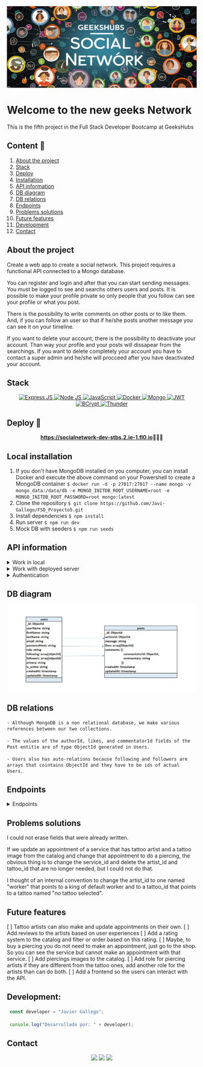 
<img src="./img/portada.jpg">

# Welcome to the new geeks Network
This is the fifth project in the Full Stack Developer Bootcamp at GeeksHubs


  ## Content 📝
  <ol>
    <li><a href="#about-the-project">About the project</a></li>
    <li><a href="#stack">Stack</a></li>
    <li><a href="#deploy-🚀">Deploy</a></li>
    <li><a href="#local-installation">Installation</a></li>
    <li><a href="#api-information">API information</a></li>
    <li><a href="#db-diagram">DB diagram</a></li>
    <li><a href="#db-relations">DB relations</a></li>
    <li><a href="#endpoints">Endpoints</a></li>
    <li><a href="#problems-solutions">Problems solutions</a></li>
    <li><a href="#future-features">Future features</a></li>
    <li><a href="#development">Development</a></li>
    <li><a href="#contact">Contact</a></li>
  </ol>


## About the project

Create a web app to create a social network. This project requires a functional API connected to a Mongo database.

You can register and login and after that you can start sending messages. You must be logged to see and searchs others users and posts. It is possible to make your profile private so only people that you follow can see your profile or what you post.

There is the possibility to write comments on other posts or to like them. And, if you can follow an user so that if he/she posts another message you can see it on your timeline.

If you want to delete your account, there is the possibility to deactivate your account. Than way your profile and your posts will dissapear from the searchings. If you want to delete completely your account you have to contact a super admin and he/she will procceed after you have deactivated your account.


## Stack

<div align="center">
<a href="https://www.expressjs.com/">
    <img src= "https://img.shields.io/badge/express.js-%23c04d59.svg?style=for-the-badge&logo=express&logoColor=white" alt="Express JS"/>
</a>
<a href="https://nodejs.org/es/">
    <img src= "https://img.shields.io/badge/node.js-026E00?style=for-the-badge&logo=node.js&logoColor=white" alt="Node JS"/>
</a>
<a href="https://developer.mozilla.org/es/docs/Web/JavaScript">
    <img src= "https://img.shields.io/badge/javascipt-EFD81D?style=for-the-badge&logo=javascript&logoColor=black" alt="JavaScript"/>
</a>
<a href="">
<img src="https://img.shields.io/badge/Docker-2496ED?style=for-the-badge&logo=docker&logoColor=white" alt="Docker" />
</a>
<a href="">
    <img src="https://img.shields.io/badge/Mongo-447922?style=for-the-badge&logo=mysql&logoColor=white" alt="Mongo" />
</a>
<a href="">
    <img src="https://img.shields.io/badge/JWT-000000?style=for-the-badge&logo=jsonwebtokens&logoColor=white" alt="JWT" />
</a>
<a href="">
    <img src="https://img.shields.io/badge/bcrypt-3178C6?style=for-the-badge&" alt="BCrypt" />
</a>
<a href="">
    <img src="https://img.shields.io/badge/thunder-cc6636?style=for-the-badge" alt="Thunder" />
</a>
 </div>

## Deploy 🚀
<div align="center">
    <a href="https://socialnetwork-dev-stbs.2.ie-1.fl0.io"><strong>https://socialnetwork-dev-stbs.2.ie-1.fl0.io</strong></a>🚀🚀🚀
</div>


## Local installation

1. If you don't have MongoDB installed on you computer, you can install Docker and execute the above command on your Powershell to create a MongoDB container
` $ docker run -d -p 27017:27017 --name mongo -v mongo_data:/data/db -e MONGO_INITDB_ROOT_USERNAME=root -e MONGO_INITDB_ROOT_PASSWORD=root mongo:latest `
2. Clone the repository
` $ git clone https://github.com/Javi-Gallego/FSD_Proyecto5.git `
3. Install dependencies
` $ npm install `
4. Run server
` $ npm run dev `
5. Mock DB with seeders
` $ npm run seeds `

## API information
<details>
<summary>Work in local</summary>
The repository has a .env_local_sample. You have to change its name to .env to work properly

In the HTTP directory there is a file named social_network_local.json, you can open it with 'Thunder Client' to have all the endpoints of the API. For the endpoints examples below I will use the deployed url. In the tattoo_shop_local.json you have the url with your localhost.

If you will use the API in local, you need a connection to a DB and put the credentials in the .env as needed. These credentials will be in the .env_local_sample and will work with the docker container exposed in point 1 of the local installation.
</details>

<details>
<summary>Work with deployed server</summary>
The repository has a .env_deploy_sample. You have to change its name to .env to work properly.

In the HTTP directory theres a file named tattoo_shop_deployed.json, you can open it with 'Thunder Client' to have all the endpoints of the API.
</details>

<details>
<summary>Authentication</summary>
When an endpoint needs authentication you must put the token given to you when you login in the Bearer Token field in "Auth". In the login endpoint I will put the super_admin email and password.

 !['imagen-auth'](./img/AuthenticationToken.JPG)

 For a fast comprehension we will use icons to show what is needed to see the endpoints:
 :angel: You must be logged as super_admin
 :man: You must be logged
 :earth_africa: This endpoint is global and can be viewed by everybody
 :lock: You can enter this endpoint if you are authenticated. If you are a user you can only search, update or retrieve your own things, if you are a super_admin you can change or retrieve all the records of the database.
</details>

## DB diagram
!['imagen-db'](./img/DB_relations.JPG)

## DB relations
    
    - Although MongoDB is a non relational database, we make various references between our two collections.

    - The values of the authorId, likes, and commentatorId fields of the Post entitie are of type ObjectId generated in Users.

    - Users also has auto-relations because following and followers are arrays that cointains ObjectId and they have to be ids of actual Users.

## Endpoints

<details>
<summary>Endpoints</summary>


- AUTH
    - REGISTER :earth_africa:

            POST https://socialnetwork-dev-stbs.2.ie-1.fl0.io/api/auth/register
        body:
        ``` js
            {
                {
                    "userName": "Tee",
                    "email": "remoto@gmail.com",
                    "password": "123456"
                }
            }
        ```

    - LOGIN :earth_africa:

            POST https://socialnetwork-dev-stbs.2.ie-1.fl0.io/api/auth/login 
        body:
        ``` js
            {
                "email": "super_admin@gmail.com",
                "password": "123456"
            }
        ```
        This will be needed to obtain a token with super_admin credentials
        body:
        ``` js
            {
                "email": "user@gmail.com",
                "password": "123456"
            }
        ```
        This will be needed to obtain a token with user credentials
- USERS
    - PROFILE :lock:

            GET https://socialnetwork-dev-stbs.2.ie-1.fl0.io/api/users/profile

        You must be logged in and you will see the profile of the user authenticated.   

    - UPDATE PROFILE :lock:

            PUT https://socialnetwork-dev-stbs.2.ie-1.fl0.io/api/users?limit=10&page=1
            body:
        ``` js
            {
                {
                    "userName": "La Bruja Lola",
                    "firstName": "Lola",
                    "lastName": "Fernandez",
                    "email": "labrujalola@gmail.com",
                    "currentPassword": "123456",
                    "newPassword": "123456",
                    "privacy": "private"
                }
            }
        ```
        You must be logged because it will update the profile based on the id that is encrypted in the token. You can change any of the fields that are showed in the example and it has same validations as in the registration.
        If you want to change your password you must put your current password and the new password.
        Privacy can be private or public, if you put your profile as public your post can be searched by every user, if it is private only people that is in your following list can see you.
        Fields that want to be updated must be named in the body as in the example.   

    - GET USERS :angel:

            GET https://socialnetwork-dev-stbs.2.ie-1.fl0.io/api/users?limit=10&page=1
            body:
        ``` js
            {
                {
                    "name": "Javi",
                    "email": "ja",
                    "firstName": "",
                    "lastName": "",
                    "role": "",
                    "limit": 3,
                    "skip": 0
                }
            }
        ```
        This endponint has the params "limit" and "skip" to do a pagination of the users retrieved as a result. "limit" is the number of records shown each time. If there are more registres than the limit they are shown in next pages with "skip". By default, limit is 10 and skip 0.
        
        There are two ways to get users, as super_admin or as a normal user.

        If your are logged as super_admin and you don't have any value in the body it will show every user in the database but you can put some entries that will work as filters, they are optional to put and the value does not need to be exactly the same as in the database ie: if you search "Ja" as name it will retrieve every user thas has the string "Ja" in its user name. You can put as much filters as you want.

        If you are logged as a normal user you can only search the field user name and it will be automatically filtered to retrieve only users that have their profile as public, that are active and that have the role user. Even if you send other fields the api will discard them and only search by user name (in the body named as "name")

    - UPDATE USER ROLE :angel:

            PUT hhttps://socialnetwork-dev-stbs.2.ie-1.fl0.io/api/users/65edca96352c4f2a5cf087d3/role
        body:
        ``` js
            {
                "userRole": "admin"
            }
        ```
        You must be logged as super_admin. In the url we pass the user id as a parameter and we should send the new role of that user in the body. 

        The only values accepted are: "admin" or "user"

    - FOLLOW USER :lock:

            PUT https://socialnetwork-dev-stbs.2.ie-1.fl0.io/api/users/deactivate
        body:
        ``` js
            {
            
            }
        ```
        You must be logged and pass the id of the user you want to follow as parameter. This endpoint will put the selected user in you following array and also put your id in the users followers array.

    - DEACTIVATE USER :lock:

            PUT https://socialnetwork-dev-stbs.2.ie-1.fl0.io/api/users/deactivate
        body:
        ``` js
            {
            
            }
        ```
        You must be logged and the account will be inactive. This way you will not appear in searchs but your data will be kept in the DB

    - REACTIVATE USER :angel:

            PUT https://socialnetwork-dev-stbs.2.ie-1.fl0.io/api/users/superactivation/65edca96352c4f2a5cf087d3
        body:
        ``` js
            {

            }
        ```
        You must be logged as super_admin. If an account is deactivated it will be activated again. If the account is deleted there is no way to recover the account.

    - DELETE USER :angel:

            DELETE https://socialnetwork-dev-stbs.2.ie-1.fl0.io/api/users
        body:
        ``` js
            {
                
            }
        ```
        You must be logged as super_admin. Only an account that is already inactive can be deleted. 
- SERVICES
    - GET SERVICES :earth_africa:

            GET https://socialnetwork-dev-stbs.2.ie-1.fl0.io/api/services

        Everybody can see all the services provided by the shop. No authentication needed.
    - CREATE SERVICES :angel: 

            POST  https://socialnetwork-dev-stbs.2.ie-1.fl0.io/api/services
            body:
        ``` js
            {
                "serviceName": "name",
                "description": "description"    
            }
        ```
        You must be logged as super_admin to create a service. The body must have a "serviceName" and a "description" field.
    - UPDATE SERVICES :angel: 

            PUT  https://socialnetwork-dev-stbs.2.ie-1.fl0.io/api/services/:id
            body:
        ``` js
            {
                "serviceName": "name",
                "description": "description"
            }
        ```
        You must be logged as super_admin to update a service. The body must have a "serviceName" a "description" or both fields. The id of the updated service must be send via parameter in the url.
    - DELETE SERVICE :angel: 

            DELETE  https://socialnetwork-dev-stbs.2.ie-1.fl0.io/api/services
            body:
        ``` js
            {
                { 
                    "id": 6,
                }
            }
        ```
        You must be logged as super_admin to delete a service. The body must have the id of the service to be deleted

- CATALOG
    - GET CATALOG :earth_africa:

            GET https://socialnetwork-dev-stbs.2.ie-1.fl0.io/api/catalog

        Everybody can see all the tattoos int the catalog of the shop.

    - CREATE TATTOO

            POST  https://socialnetwork-dev-stbs.2.ie-1.fl0.io/api/catalog
            body:
        ``` js
            {
                "tattooName": "Rhino",
                "urlImage": "./img/rhino.jpg"
            }
        ```
        You must be logged as super_admin to create a tattoo. The body must have a "tattooName" and a "urlImage" field.
    - UPDATE TATTOO :angel: 

            PUT  https://socialnetwork-dev-stbs.2.ie-1.fl0.io/api/catalog/:id
            body:
        ``` js
            {
                "tattooName": "Rrrrrhino",
                "urlImage": "./img/rinrin.jpg"
            }
        ```
        You must be logged as super_admin to update a tattoo. The body must have a "serviceName" a "description" or both fields. The id of the updated tattoo must be send via parameter in the url.
    - DELETE TATTOO :angel: 

            DELETE  https://socialnetwork-dev-stbs.2.ie-1.fl0.io/api/catalog/:id

        You must be logged as super_admin to delete a tattoo. The id must be passed as parameter in the url

- APPOINTMENTS
    - GET APPOINTMENTS :lock:

            GET https://socialnetwork-dev-stbs.2.ie-1.fl0.io/api/appointments
            query examples:
        ``` js
            {
                ?id=5&serviceId=2&artistId=11&catalogId=2
            }
        ```

        Authentication needed. If you are a normal user you can only retrieve your appointments. Only appointmets posterior to the actual date are shown. A Filter can be applied as query params and the values that can be checked are id, serviceId, artistId and catalogId, all the fields are optionals.

    - CREATE APPOINTMENT :man:
    
            POST  https://socialnetwork-dev-stbs.2.ie-1.fl0.io/api/appointments
            body:
        ``` js
            {
                "serviceId": 5,
                "date": "2024-03-26 17:00:00"
            }
        ```
        You must be logged to create an appointment. In the body you must send all the fields needed. Only serviceId = 2 has the option of catalogId, and only serviceId 1, 2 and 3 have the option of artistId.
    - UPDATE APPOINTMENT :lock:

            PUT  https://socialnetwork-dev-stbs.2.ie-1.fl0.io/api/appointments:id
            body:
        ``` js
            {
                "serviceId": 2,
                "artistId": 11,
                "catalogId": 3,
                "date": "2024-03-17 11:00:00"
            }
        ```
        You must be logged to update an appointment. The id of the appointment must be passed as parameter in the url, in the body you can send all the fields you want to change. Only serviceId = 2 has the option of catalogId, and only serviceId 1, 2 and 3 have the option of artistId. If you are a normal user you can change only your own appointments. If you are logged as super admin, you can change every appointment of the DB.
    - DELETE APPOINTMENT :angel: 

            DELETE  https://socialnetwork-dev-stbs.2.ie-1.fl0.io/api/catalog/:id

        You must be logged as super_admin to delete a tattoo. The id must be passed as parameter in the url
</details>

## Problems solutions
I could not erase fields that were already written.

If we update an appointment of a service that has tattoo artist and a tattoo image from the catalog and change that appointment to do a piercing, the obvious thing is to change the service_id and delete the artist_id and tattoo_id that are no longer needed, but I could not do that.

I thought of an internal convention to change the artist_id to one named "worker" that points to a king of default worker and to a tattoo_id that points to a tattoo named "no tattoo selected".

## Future features
[ ] Tattoo artists can also make and update appointments on their own.
[ ] Add reviews to the artists based on user experiences
[ ] Add a rating system to the catalog and filter or order based on this rating.
[ ] Maybe, to buy a piercing you do not need to make an appointment, just go to the shop. So you can see the service but cannot make an appointment with that service.
[ ] Add piercings images to the catalog.
[ ] Add role for piercing artists if they are different from the tattoo ones, add another role for the artists than can do both.
[ ] Add a frontend so the users can interact with the API.

## Development:

``` js
 const developer = "Javier Gallego";

 console.log("Desarrollado por: " + developer);
```  

## Contact
<div align="center">
<a href = "mailto:galgar@gmail.com"><img src="https://img.shields.io/badge/Gmail-C6362C?style=for-the-badge&logo=gmail&logoColor=white" target="_blank"></a>
<a href="https://www.linkedin.com/in/javier-gallego-dev"><img src="https://img.shields.io/badge/-LinkedIn-%230077B5?style=for-the-badge&logo=linkedin&logoColor=white"></a>
<a href="https://github.com/Javi-Gallego"><img src="https://img.shields.io/badge/github-24292F?style=for-the-badge&logo=github&logoColor=white" target="_blank"></a>
</div>